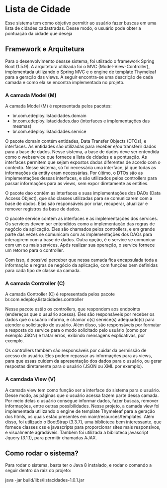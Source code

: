 # Lista de Cidade #

Esse sistema tem como objetivo permitir ao usuário fazer buscas em uma
lista de cidades cadastradas. Desse modo, o usuário pode obter a
pontuação da cidade que deseja

## Framework e Arquitetura ##

Para o desenvolvimento dessse sistema, foi utiizado o framework Spring
Boot (1.5.9).
A arquitetura utilizada foi o MVC (Model-View-Controller), implementada
utilizando o Spring MVC e o engine de template Thymeleaf para a geração
das views.
A seguir encontra-se uma descrição de cada camada e como ela se encontra
implementada no projeto.

### A camada Model (M) ###
A camada Model (M) é representada pelos pacotes:
  * br.com.edeploy.listacidades.domain
  * br.com.edeploy.listacidades.dao (interfaces e implementações das mesmas)
  * br.com.edeploy.listacidades.service

O pacote domain contém entidades, Data Transfer Objects (DTOs), e interfaces.
As entidades são utilizadas para receber e/ou transferir dados para a
base de dados. Nesse sistema, a base de dados deve ser entendida como o
webservice que fornece a lista de cidades e a pontuação. As interfaces
permitem que sejam expostos dados diferentes de acordo com o contexto.
Nesse sistema, só foi necessária uma interface, já que todas as
informações da entity eram necessárias. Por último, o DTOs são as
implementações dessas interfaces, e são utilizados pelos controllers
para passar informações para as views, sem expor diretamente as entities.

O pacote dao contém as interfaces e suas implementações dos DAOs (Data
Access Object), que são classes utilizadas para se comunicarem com a
base de dados. Elas são responsáveis por criar, recuperar, atualizar e
remover registros da base de dados.

O pacote service contém as interfaces e as implementações dos services.
Os services devem ser entendidos como a implementação das regras de
negócio da aplicação. Eles são chamados pelos controllers, e em grande
parte das vezes se comunicam com as implementações dos DAOs para
interagirem com a base de dados. Outra opção, é o service se comunicar
com um ou mais services. Após realizar sua operação, o service
fornece um retorno para o controller.

Com isso, é possível perceber que nessa camada fica encapsulada toda a
informação e regras de negócio da aplicação, com funções bem definidas
para cada tipo de classe da camada.

### A camada Controller (C) ###
A camada Controller (C) é representada pelos pacote
br.com.edeploy.listacidades.controller

Nesse pacote estão os controllers, que respondem aos endpoints (endereços
que o usuário acessa). Eles são responsáveis por receber os dados que
o usuário informa, e chamar o(s) service(s) adequado(s) para atender a
solicitação do usuário. Além disso, são responsáveis por formatar a
resposta do service para o modo solicitado pelo usuário (como por
exemplo JSON) e tratar erros, exibindo mensagens explicativas, por
exemplo.

Os controllers também são responsáveis por cuidar da permissão de acesso
do usuário. Eles podem repassar as informações para as views, para que
essas cuidem da apresentação dos dados para o usuário, ou gerar
respostas diretamente para o usuário (JSON ou XML por exemplo).

### A camdada View (V) ###
A camada view tem como
função ser a interface do sistema para o usuário. Desse modo, as páginas
que o usuário acessa fazem parte dessa camada. Por meio delas o usuário
consegue informar dados, fazer buscas, remover informações, entre outras
possibilidades.
Nesse projeto, a camada view foi implementada utilizando o engine de
template Thymeleaf para a geração dos htmls, os quais estão presentes em
main/resources/templates. Além disso, foi utilizado o BootStrap (3.3.7),
uma biblioteca bem interessante, que fornece classes css e javascripts
para proporcionar sites mais responsivos, e visualmente agradáveis.
Também foi utilizada a biblioteca javascript Jquery (3.1.1), para
permitir chamadas AJAX.

## Como rodar o sistema? ##

Para rodar o sistema, basta ter o Java 8 instalado, e rodar o comando a
seguir dentro da raiz do projeto:

java -jar build/libs/listacidades-1.0.1.jar
